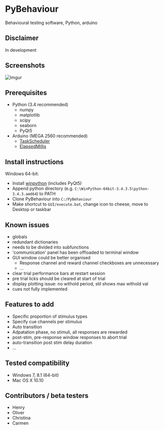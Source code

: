 # PyBehaviour
Behavioural testing software, Python, arduino

## Disclaimer
In development

## Screenshots
![Imgur](http://i.imgur.com/Fzr6LJq.png)

## Prerequisites
* Python (3.4 recommended)
  * numpy
  * matplotlib
  * scipy
  * seaborn
  * PyQt5
* Arduino (MEGA 2560 recommended)
  * [TaskScheduler](http://playground.arduino.cc/Code/TaskScheduler)
  * [ElapsedMillis](http://playground.arduino.cc/Code/ElapsedMillis)

## Install instructions
Windows 64-bit:
* Install [winpython](http://winpython.github.io) (includes PyQt5)
* Append python directory (e.g. `C:\WinPython-64bit-3.4.3.5\python-3.4.3.amd64`) to PATH
* Clone PyBehaviour into `C:/PyBehaviour`
* Make shortcut to `GUI/execute.bat`, change icon to cheese, move to Desktop or taskbar

## Known issues
* globals
* redundant dictionaries
* needs to be divided into subfunctions
* 'communication' panel has been offloaded to terminal window
* GUI window could be better organised
  * Response channel and reward channel checkboxes are unnecessary
  * ...
* clear trial performance bars at restart session
* pre trial licks should be cleared at start of trial
* display plotting issue: no withold period, stil shows max withold val
* cues not fully implemented

## Features to add
* Specific proportion of stimulus types
* Specify cue channels per stimulus
* Auto transition
* Adpatation phase, no stimuli, all responses are rewarded 
* post-stim, pre-response window responses to abort trial
* auto-transition post stim delay duration
* ...

## Tested compatibility
* Windows 7, 8.1 (64-bit)
* Mac OS X 10.10

## Contributors / beta testers
* Henry
* Oliver
* Christina
* Carmen
